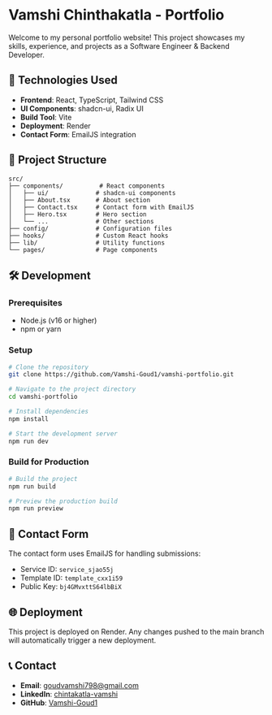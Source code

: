 # Vamshi Chinthakatla - Portfolio

Welcome to my personal portfolio website! This project showcases my skills, experience, and projects as a Software Engineer & Backend Developer.

## 🚀 Technologies Used

- **Frontend**: React, TypeScript, Tailwind CSS
- **UI Components**: shadcn-ui, Radix UI
- **Build Tool**: Vite
- **Deployment**: Render
- **Contact Form**: EmailJS integration

## 📁 Project Structure

```
src/
├── components/          # React components
│   ├── ui/             # shadcn-ui components
│   ├── About.tsx       # About section
│   ├── Contact.tsx     # Contact form with EmailJS
│   ├── Hero.tsx        # Hero section
│   └── ...             # Other sections
├── config/             # Configuration files
├── hooks/              # Custom React hooks
├── lib/                # Utility functions
└── pages/              # Page components
```

## 🛠️ Development

### Prerequisites
- Node.js (v16 or higher)
- npm or yarn

### Setup
```bash
# Clone the repository
git clone https://github.com/Vamshi-Goud1/vamshi-portfolio.git

# Navigate to the project directory
cd vamshi-portfolio

# Install dependencies
npm install

# Start the development server
npm run dev
```

### Build for Production
```bash
# Build the project
npm run build

# Preview the production build
npm run preview
```

## 📧 Contact Form

The contact form uses EmailJS for handling submissions:
- Service ID: `service_sjao55j`
- Template ID: `template_cxx1i59`
- Public Key: `bj4GMvxttS64lbBiX`

## 🌐 Deployment

This project is deployed on Render. Any changes pushed to the main branch will automatically trigger a new deployment.

## 📞 Contact

- **Email**: goudvamshi798@gmail.com
- **LinkedIn**: [chintakatla-vamshi](https://linkedin.com/in/chintakatla-vamshi)
- **GitHub**: [Vamshi-Goud1](https://github.com/Vamshi-Goud1)